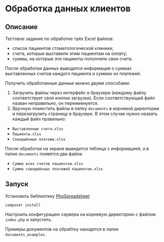 # Обработка данных клиентов
## Описание
Тестовое задание по обработке трёх Excel файлов:
- список пациентов стоматологической клиники;
- счета, которые выставили этим пациентам на оплату;
- суммы, на которые эти пациенты пополняли свои счета.

После обработки данных выводится информация о суммах выставленных счетов каждого пациента и суммах их платежей.

Получить обработанные данные можно двумя способами:
1. Загрузить файлы через интерфейс в браузере (каждому файлу соответствует своя кнопка загрузки). Если соответствующий файл назван неправильно, он переименуется. 
2. Вручную поместить файлы в папку `documents` в корневой директории и перезагрузить страницу в браузере. В этом случае нужно назвать каждый файл правильно:
  - `Выставленные счета.xlsx`
  - `Пациенты.xlsx`
  - `Совершённые платежи.xlsx`

После обработки на экране выведется тяблица с информацией, а в папке `documents` появятся два файла:
- `Сумма всех счетов пациентов.xlsx`
- `Сумма совершённых платежей пациентов.xlsx`

## Запуск
Установить библиотеку [PhpSpreadsheet](https://phpspreadsheet.readthedocs.io/en/latest/)
```
composer install
```
Настроить конфигурацию сервера на корневую директорию с файлом `index.php` и запустить.

Примеры документов на обрабтку находятся в папке `documents_examples`.
